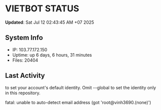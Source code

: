 # VIETBOT STATUS
**Updated**: Sat Jul 12 02:43:45 AM +07 2025

## System Info
- IP: 103.77.172.150
- Uptime: up 6 days, 6 hours, 31 minutes
- Files: 20404

## Last Activity

to set your account's default identity.
Omit --global to set the identity only in this repository.

fatal: unable to auto-detect email address (got 'root@vinh3690.(none)')
